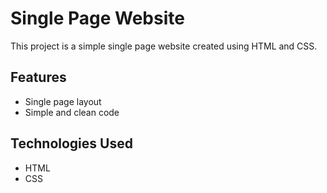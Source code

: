 # Single Page Website

This project is a simple single page website created using HTML and CSS.

## Features

- Single page layout
- Simple and clean code

## Technologies Used

- HTML
- CSS
